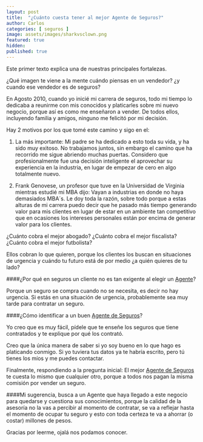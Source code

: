 ```yaml
---
layout: post
title:  "¿Cuánto cuesta tener al mejor Agente de Seguros?"
author: Carlos
categories: [ seguros ]
image: assets/images/sharkvsclown.png
featured: true
hidden: 
published: true
---
```

Este primer texto explica una de nuestras principales fortalezas. 

¿Qué imagen te viene a la mente cuándo piensas en un vendedor? ¿y cuando ese vendedor es de seguros?

En Agosto 2010, cuando yo inicié mi carrera de seguros, todo mi tiempo lo dedicaba a reunirme con mis conocidos y platicarles sobre mi nuevo negocio, porque así es como me enseñaron a vender. De todos ellos, incluyendo familia y amigos, ninguno me felicitó por mi decisión.

Hay 2 motivos por los que tomé este camino y sigo en el:

1. La más importante: Mi padre se ha dedicado a esto toda su vida, y ha sido muy exitoso. No trabajamos juntos, sin embargo el camino que ha recorrido me sigue abriendo muchas puertas. Considero que profesionalmente fue una decisión inteligente el aprovechar su experiencia en la industria, en lugar de empezar de cero en algo totalmente nuevo.

2. Frank Genovese, un profesor que tuve en la Universidad de Virginia mientras estudié mi MBA dijo: Vayan a industrias en donde no haya demasiados MBA´s. Le doy toda la razón, sobre todo porque a estas alturas de mi carrera puedo decir que he pasado más tiempo generando valor para mis clientes en lugar de estar en un ambiente tan competitivo que en ocasiones los intereses personales están por encima de generar valor para los clientes.

¿Cuánto cobra el mejor abogado? ¿Cuánto cobra el mejor fiscalista? ¿Cuánto cobra el mejor futbolista?

Ellos cobran lo que quieren, porque los clientes los buscan en situaciones de urgencia y cuándo tu futuro está de por medio ¿a quién quieres de tu lado?

####¿Por qué en seguros un cliente no es tan exigente al elegir un <a href="https://explicamiseguro.com/about">Agente</a>?

Porque un seguro se compra cuando no se necesita, es decir no hay urgencia. Si estás en una situación de urgencia, probablemente sea muy tarde para contratar un seguro.

####¿Cómo identificar a un buen <a href="https://explicamiseguro.com/about">Agente de Seguros</a>?

Yo creo que es muy fácil, pídele que te enseñe los seguros que tiene contratados y te explique por qué los contrató.

Creo que la única manera de saber si yo soy bueno en lo que hago es platicando conmigo. Si yo tuviera tus datos ya te habría escrito, pero tú tienes los míos y me puedes contactar. 

Finalmente, respondiendo a la pregunta inicial: El mejor <a href="https://explicamiseguro.com/about">Agente de Seguros</a> te cuesta lo mismo que cualquier otro, porque a todos nos pagan la misma comisión por vender un seguro. 

####Mi sugerencia, busca a un Agente que haya llegado a este negocio para quedarse y cuestiona sus conocimientos, porque la calidad de la asesoría no la vas a percibir al momento de contratar, se va a reflejar hasta el momento de ocupar tu seguro y esto con toda certeza te va a ahorrar (o costar) millones de pesos.

Gracias por leerme, ojalá nos podamos conocer.

